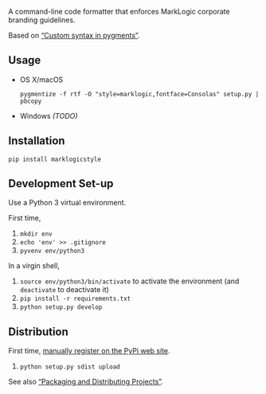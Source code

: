 A command-line code formatter that enforces MarkLogic corporate branding guidelines. 

Based on [“Custom syntax in pygments”](http://www.catchmecode.com/2013/03/custom-syntax-in-pygments.html).

## Usage

* OS X/macOS
    ```shell
    pygmentize -f rtf -O "style=marklogic,fontface=Consolas" setup.py | pbcopy
    ```
* Windows _(TODO)_

## Installation

```shell
pip install marklogicstyle
```

## Development Set-up

Use a Python 3 virtual environment.

First time,

1. `mkdir env`
1. `echo 'env' >> .gitignore`
1. `pyvenv env/python3`

In a virgin shell,

1. `source env/python3/bin/activate` to activate the environment (and `deactivate` to deactivate it)
1. `pip install -r requirements.txt`
1. `python setup.py develop`

## Distribution

First time, [manually register on the PyPi web site](https://pypi.python.org/pypi?%3Aaction=submit_form).

1. `python setup.py sdist upload`

See also [“Packaging and Distributing Projects”](https://packaging.python.org/distributing/#uploading-your-project-to-pypi).
